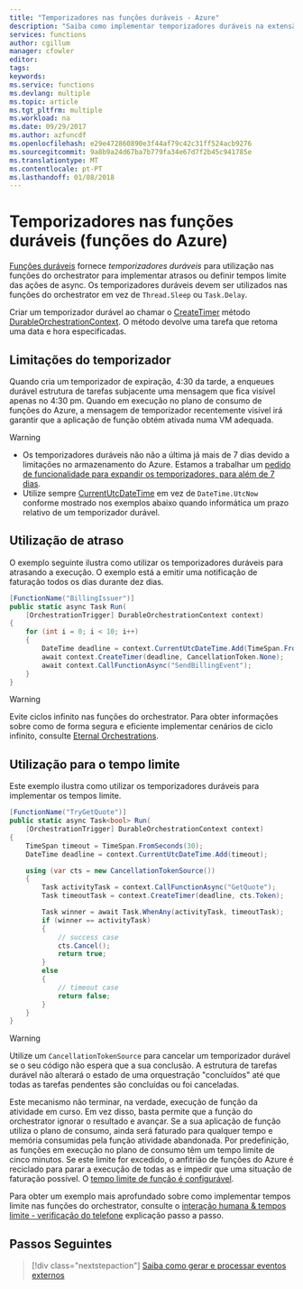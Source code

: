 ```yaml
---
title: "Temporizadores nas funções duráveis - Azure"
description: "Saiba como implementar temporizadores duráveis na extensão do durável funções para as funções do Azure."
services: functions
author: cgillum
manager: cfowler
editor: 
tags: 
keywords: 
ms.service: functions
ms.devlang: multiple
ms.topic: article
ms.tgt_pltfrm: multiple
ms.workload: na
ms.date: 09/29/2017
ms.author: azfuncdf
ms.openlocfilehash: e29e472860890e3f44af79c42c31ff524acb9276
ms.sourcegitcommit: 9a8b9a24d67ba7b779fa34e67d7f2b45c941785e
ms.translationtype: MT
ms.contentlocale: pt-PT
ms.lasthandoff: 01/08/2018
---
```

# <a name="timers-in-durable-functions-azure-functions"></a>Temporizadores nas funções duráveis (funções do Azure)

[Funções duráveis](durable-functions-overview.md) fornece *temporizadores duráveis* para utilização nas funções do orchestrator para implementar atrasos ou definir tempos limite das ações de async. Os temporizadores duráveis devem ser utilizados nas funções do orchestrator em vez de `Thread.Sleep` ou `Task.Delay`.

Criar um temporizador durável ao chamar o [CreateTimer](https://azure.github.io/azure-functions-durable-extension/api/Microsoft.Azure.WebJobs.DurableOrchestrationContext.html#Microsoft_Azure_WebJobs_DurableOrchestrationContext_CreateTimer_) método [DurableOrchestrationContext](https://azure.github.io/azure-functions-durable-extension/api/Microsoft.Azure.WebJobs.DurableOrchestrationContext.html). O método devolve uma tarefa que retoma uma data e hora especificadas.

## <a name="timer-limitations"></a>Limitações do temporizador

Quando cria um temporizador de expiração, 4:30 da tarde, a enqueues durável estrutura de tarefas subjacente uma mensagem que fica visível apenas no 4:30 pm. Quando em execução no plano de consumo de funções do Azure, a mensagem de temporizador recentemente visível irá garantir que a aplicação de função obtém ativada numa VM adequada.

> [!WARNING]
> * Os temporizadores duráveis não não a última já mais de 7 dias devido a limitações no armazenamento do Azure. Estamos a trabalhar um [pedido de funcionalidade para expandir os temporizadores, para além de 7 dias](https://github.com/Azure/azure-functions-durable-extension/issues/14).
> * Utilize sempre [CurrentUtcDateTime](https://azure.github.io/azure-functions-durable-extension/api/Microsoft.Azure.WebJobs.DurableOrchestrationContext.html#Microsoft_Azure_WebJobs_DurableOrchestrationContext_CurrentUtcDateTime) em vez de `DateTime.UtcNow` conforme mostrado nos exemplos abaixo quando informática um prazo relativo de um temporizador durável.

## <a name="usage-for-delay"></a>Utilização de atraso

O exemplo seguinte ilustra como utilizar os temporizadores duráveis para atrasando a execução. O exemplo está a emitir uma notificação de faturação todos os dias durante dez dias.

```csharp
[FunctionName("BillingIssuer")]
public static async Task Run(
    [OrchestrationTrigger] DurableOrchestrationContext context)
{
    for (int i = 0; i < 10; i++)
    {
        DateTime deadline = context.CurrentUtcDateTime.Add(TimeSpan.FromDays(1));
        await context.CreateTimer(deadline, CancellationToken.None);
        await context.CallFunctionAsync("SendBillingEvent");
    }
}
```

> [!WARNING]
> Evite ciclos infinito nas funções do orchestrator. Para obter informações sobre como de forma segura e eficiente implementar cenários de ciclo infinito, consulte [Eternal Orchestrations](durable-functions-eternal-orchestrations.md). 

## <a name="usage-for-timeout"></a>Utilização para o tempo limite

Este exemplo ilustra como utilizar os temporizadores duráveis para implementar os tempos limite.

```csharp
[FunctionName("TryGetQuote")]
public static async Task<bool> Run(
    [OrchestrationTrigger] DurableOrchestrationContext context)
{
    TimeSpan timeout = TimeSpan.FromSeconds(30);
    DateTime deadline = context.CurrentUtcDateTime.Add(timeout);

    using (var cts = new CancellationTokenSource())
    {
        Task activityTask = context.CallFunctionAsync("GetQuote");
        Task timeoutTask = context.CreateTimer(deadline, cts.Token);

        Task winner = await Task.WhenAny(activityTask, timeoutTask);
        if (winner == activityTask)
        {
            // success case
            cts.Cancel();
            return true;
        }
        else
        {
            // timeout case
            return false;
        }
    }
}
```

> [!WARNING]
> Utilize um `CancellationTokenSource` para cancelar um temporizador durável se o seu código não espera que a sua conclusão. A estrutura de tarefas durável não alterará o estado de uma orquestração "concluídos" até que todas as tarefas pendentes são concluídas ou foi canceladas.

Este mecanismo não terminar, na verdade, execução de função da atividade em curso. Em vez disso, basta permite que a função do orchestrator ignorar o resultado e avançar. Se a sua aplicação de função utiliza o plano de consumo, ainda será faturado para qualquer tempo e memória consumidas pela função atividade abandonada. Por predefinição, as funções em execução no plano de consumo têm um tempo limite de cinco minutos. Se este limite for excedido, o anfitrião de funções do Azure é reciclado para parar a execução de todas as e impedir que uma situação de faturação possível. O [tempo limite de função é configurável](functions-host-json.md#functiontimeout).

Para obter um exemplo mais aprofundado sobre como implementar tempos limite nas funções do orchestrator, consulte o [interação humana & tempos limite - verificação do telefone](durable-functions-phone-verification.md) explicação passo a passo.

## <a name="next-steps"></a>Passos Seguintes

> [!div class="nextstepaction"]
> [Saiba como gerar e processar eventos externos](durable-functions-external-events.md)

